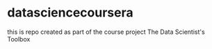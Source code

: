 # datasciencecoursera
this is repo created as part of the course project The Data Scientist's Toolbox
